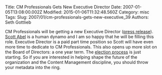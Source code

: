 Title: CM Professionals Gets New Executive Director
Date: 2007-01-05T13:08:00.002Z
Modified: 2015-01-06T11:32:48.560Z
Category: misc
Tags: 
Slug: 2007/01/cm-professionals-gets-new-executive_39
Authors: Seth Gottlieb

CM Professionals will be getting a new Executive Director ([press release](http://www.cmprofessionals.org/about-cm-pros/news/scott-abel-named-executive-director-of-cm-professionals)).  [Scott Abel](http://www.thecontentwrangler.com/) is a human dynamo and I am so happy that he will be filling this role.  Executive Director is a paid part time position so Scott will have even more time to dedicate to CM Professionals.  This also opens up more slot on the Board of Directors: a one year term.  The [election process](http://www.cmprofessionals.org/about-cm-pros/organization/elections) is just starting.  So if you are interested in helping shape the future of the organization and the Content Management discipline, you should throw your metadata into the ring.
